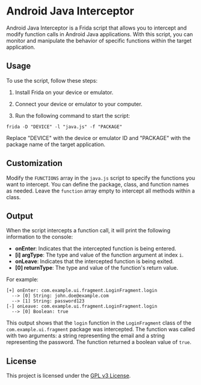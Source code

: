 # Android Java Interceptor

Android Java Interceptor is a Frida script that allows you to intercept and modify function calls in Android Java
applications. With this script, you can monitor and manipulate the behavior of specific functions within the target
application.

## Usage

To use the script, follow these steps:

1. Install Frida on your device or emulator.

2. Connect your device or emulator to your computer.

3. Run the following command to start the script:

````shell
frida -D "DEVICE" -l "java.js" -f "PACKAGE"
````

Replace "DEVICE" with the device or emulator ID and "PACKAGE" with the package name of the target application.

## Customization

Modify the `FUNCTIONS` array in the `java.js` script to specify the functions you want to intercept. You can define the
package, class, and function names as needed. Leave the `function` array empty to intercept all methods within a class.

## Output

When the script intercepts a function call, it will print the following information to the console:

- **onEnter**: Indicates that the intercepted function is being entered.
- **[i] argType**: The type and value of the function argument at index `i`.
- **onLeave**: Indicates that the intercepted function is being exited.
- **[0] returnType**: The type and value of the function's return value.

For example:

````shell
[+] onEnter: com.example.ui.fragment.LoginFragment.login
  --> [0] String: john.doe@example.com
  --> [1] String: password123
[-] onLeave: com.example.ui.fragment.LoginFragment.login
  --> [0] Boolean: true
````

This output shows that the `login` function in the `LoginFragment` class of the `com.example.ui.fragment` package was
intercepted. The function was called with two arguments: a string representing the email and a string representing the
password. The function returned a boolean value of `true`.

## License

This project is licensed under the [GPL v3 License](https://github.com/hyugogirubato/Frida-CodeShare/blob/main/LICENSE).
